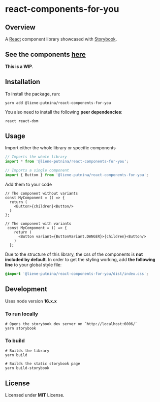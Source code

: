 # react-components-for-you

## Overview

A [React](https://reactjs.org/) component library showcased with [Storybook](https://storybook.js.org/).

## See the components [here](https://react-components-storybook-lv.netlify.app/)

**This is a WIP**.

## Installation

To install the package, run:

```shell
yarn add @liene-putnina/react-components-for-you
```

You also need to install the following **peer dependencies:**

```shell
react react-dom
```

## Usage

Import either the whole library or specific components

```jsx
// Imports the whole library
import * from '@liene-putnina/react-components-for-you'; 

// Imports a single component
import { Button } from '@liene-putnina/react-components-for-you';
```

Add them to your code

```tsx
// The component without variants
const MyComponent = () => {
  return (
    <Button>{children}<Button/>
  )
};

// The component with variants
 const MyComponent = () => {
    return (
      <Button variant={ButtonVariant.DANGER}>{children}<Button/>
    )
  };
```

Due to the structure of this library, the css of the components is **not included by default**. In order to get the styling working, add **the following line** to your global style file:

```css
@import '@liene-putnina/react-components-for-you/dist/index.css';
```

## Development

Uses node version **16.x.x**

### To run locally

```shell
# Opens the storybook dev server on `http://localhost:6006/`
yarn storybook
```

### To build

```shell
# Builds the library
yarn build

# Builds the static storybook page
yarn build-storybook
```

## License

Licensed under **MIT** License.
